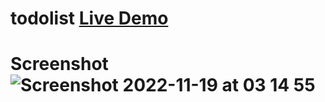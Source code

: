 # todolist [Live Demo](https://todolist-1.sneakysquid000.repl.co/)    
# Screenshot  ![Screenshot 2022-11-19 at 03 14 55](https://user-images.githubusercontent.com/79067250/202809059-e663a032-62d8-4a38-a090-9002824377c9.png)
